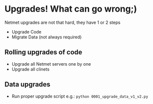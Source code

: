 # Upgrades! What can go wrong;)


Netmet upgrades are not that hard, they have 1 or 2 steps

- Upgrade Code
- Migrate Data (not always required)


## Rolling upgrades of code

- Upgrade all Netmet servers one by one
- Upgrade all clinets


## Data upgrades

- Run proper upgrade script e.g.: `python 0001_upgrade_data_v1_v2.py`